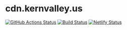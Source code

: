 # cdn.kernvalley.us
[![GitHub Actions Status](https://github.com/shgysk8zer0/cdn.kernvalley.us/workflows/Node%20CI/badge.svg)](https://github.com/shgysk8zer0/cdn.kernvalley.us/actions)
[![Build Status](https://travis-ci.com/shgysk8zer0/cdn.kernvalley.us.svg?branch=master)](https://travis-ci.org/shgysk8zer0/cdn.kernvalley.us)
[![Netlify Status](https://api.netlify.com/api/v1/badges/85d259fa-ea7b-4de4-ae8f-7adf5237b807/deploy-status)](https://app.netlify.com/sites/hardcore-bhaskara-69a703/deploys)
